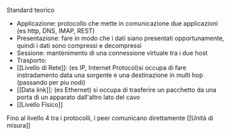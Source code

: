 Standard teorico
- Applicazione: protocollo che mette in comunicazione due applicazioni (es http, DNS, IMAP, REST)
- Presentazione: fare in modo che i dati siano presentati opportunamente, quindi i dati sono compressi e decompressi
- Sessione: mantenimento di una connessione virtuale tra i due host
- Trasporto: 
- [[Livello di Rete]]: (es IP, Internet Protocol)si occupa di fare instradamento data una sorgente e una destinazione in multi hop (passando per piu nodi)
- [[Data link]]: (es Ethernet) si occupa di trasferire un pacchetto da una porta di un apparato dall'altro lato del cavo
- [[Livello Fisico]]

Fino al livello 4 tra i protocolli, i peer comunicano direttamente 
[[Unità di misura]]